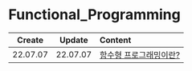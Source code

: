 # Functional_Programming

|  Create  |  Update  | Content                                   |
| :------: | :------: | :---------------------------------------- |
| 22.07.07 | 22.07.07 | [함수형 프로그래밍이란?](./functional.md) |
